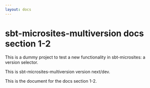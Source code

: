 ```yaml
---
layout: docs
---
```


# sbt-microsites-multiversion docs section 1-2

This is a dummy project to test a new functionality in sbt-microsites: a version selector.

This is sbt-microsites-multiversion version next/dev.

This is the document for the docs section 1-2.

